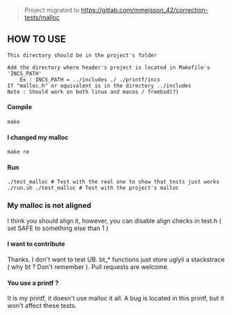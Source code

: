 
> Project migrated to https://gitlab.com/mmeisson_42/correction-tests/malloc

## HOW TO USE

    This directory should be in the project's folder

    Add the directory where header's project is located in Makefile's 'INCS_PATH'
        Ex : INCS_PATH = ../includes ./ ./printf/incs
    If "malloc.h" or equivalent is in the directory ../includes
    Note : Should work on both linux and macos / freebsd(?)


#### Compile
```
make
```

#### I changed my malloc
```
make re
```

#### Run
```
./test_malloc # Test with the real one to show that tests just works
./run.sh ./test_malloc # Test with the project's malloc
```

### My malloc is not aligned

I think you should align it, however, you can disable align checks in test.h ( set SAFE to something else than 1 )



#### I want to contribute

Thanks. I don't want to test UB. bt_* functions just store uglyli a stackstrace ( why bt ? Don't remember ). Pull requests are welcome.


#### You use a printf ?

It is my printf, it doesn't use malloc it all. A bug is located in this printf, but it won't affect these tests.
